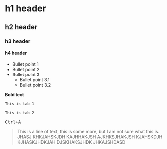 # h1 header
## h2 header
### h3 header
#### h4 header
* Bullet point 1
* Bullet point 2
* Bullet point 3
  * Bullet point 3.1
  * Bullet point 3.2

**Bold text**

```sh
This is tab 1
```

```sh
This is tab 2
```

<kbd>Ctrl+A</kbd>

> This is a line of text, this is some more, but I am not sure what this is. JHASJ KHKJAHSKJDH KAJHHAKJSH AJKHKSJHAKJSH KJAHSKDJH KJHASKJHDKJAH DJSKHAKSJHDK JHKAJSHDASD 
